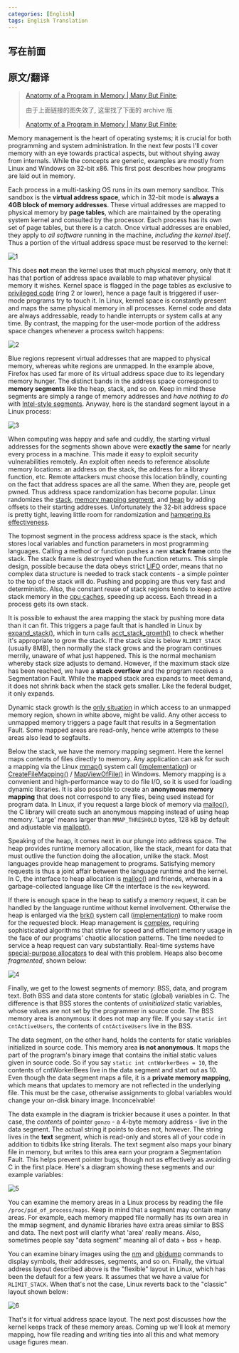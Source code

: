 ```yaml
---
categories: [English]
tags: English Translation
---
```


## 写在前面





## 原文/翻译

>   [Anatomy of a Program in Memory \| Many But Finite](https://manybutfinite.com/post/anatomy-of-a-program-in-memory/);
>
>   由于上面链接的图失效了, 这里找了下面的 archive 版
>
>   [Anatomy of a Program in Memory \| Many But Finite](https://archive.ph/JMVaO);



Memory management is the heart of operating systems; it is crucial for both programming and system administration. In the next few posts I'll cover memory with an eye towards practical aspects, but without shying away from internals. While the concepts are generic, examples are mostly from Linux and Windows on 32-bit x86. This first post describes how programs are laid out in memory.

Each process in a multi-tasking OS runs in its own memory sandbox. This sandbox is the **virtual address space**, which in 32-bit mode is **always a 4GB block of memory addresses**. These virtual addresses are mapped to physical memory by **page tables**, which are maintained by the operating system kernel and consulted by the processor. Each process has its own set of page tables, but there is a catch. Once virtual addresses are enabled, they apply to *all software* running in the machine, *including the kernel itself*. Thus a portion of the virtual address space must be reserved to the kernel:

![1](https://cdn.jsdelivr.net/gh/zorchp/blogimage/1.png)

This does **not** mean the kernel uses that much physical memory, only that it has that portion of address space available to map whatever physical memory it wishes. Kernel space is flagged in the page tables as exclusive to [privileged code](https://archive.ph/o/JMVaO/duartes.org/gustavo/blog/post/cpu-rings-privilege-and-protection) (ring 2 or lower), hence a page fault is triggered if user-mode programs try to touch it. In Linux, kernel space is constantly present and maps the same physical memory in all processes. Kernel code and data are always addressable, ready to handle interrupts or system calls at any time. By contrast, the mapping for the user-mode portion of the address space changes whenever a process switch happens:

![2](https://cdn.jsdelivr.net/gh/zorchp/blogimage/2.png)

Blue regions represent virtual addresses that are mapped to physical memory, whereas white regions are unmapped. In the example above, Firefox has used far more of its virtual address space due to its legendary memory hunger. The distinct bands in the address space correspond to **memory segments** like the heap, stack, and so on. Keep in mind these segments are simply a range of memory addresses and *have nothing to do* with [Intel-style segments](https://archive.ph/o/JMVaO/duartes.org/gustavo/blog/post/memory-translation-and-segmentation). Anyway, here is the standard segment layout in a Linux process:

![3](https://cdn.jsdelivr.net/gh/zorchp/blogimage/3.png)

When computing was happy and safe and cuddly, the starting virtual addresses for the segments shown above were **exactly the same** for nearly every process in a machine. This made it easy to exploit security vulnerabilities remotely. An exploit often needs to reference absolute memory locations: an address on the stack, the address for a library function, etc. Remote attackers must choose this location blindly, counting on the fact that address spaces are all the same. When they are, people get pwned. Thus address space randomization has become popular. Linux randomizes the [stack](https://archive.ph/o/JMVaO/lxr.linux.no/linux+v2.6.28.1/fs/binfmt_elf.c%23L542), [memory mapping segment](https://archive.ph/o/JMVaO/lxr.linux.no/linux+v2.6.28.1/arch/x86/mm/mmap.c%23L84), and [heap](https://archive.ph/o/JMVaO/lxr.linux.no/linux+v2.6.28.1/arch/x86/kernel/process_32.c%23L729) by adding offsets to their starting addresses. Unfortunately the 32-bit address space is pretty tight, leaving little room for randomization and [hampering its effectiveness](https://archive.ph/o/JMVaO/www.stanford.edu/~blp/papers/asrandom.pdf).

The topmost segment in the process address space is the stack, which stores local variables and function parameters in most programming languages. Calling a method or function pushes a new **stack frame** onto the stack. The stack frame is destroyed when the function returns. This simple design, possible because the data obeys strict [LIFO](https://archive.ph/o/JMVaO/en.wikipedia.org/wiki/Lifo) order, means that no complex data structure is needed to track stack contents - a simple pointer to the top of the stack will do. Pushing and popping are thus very fast and deterministic. Also, the constant reuse of stack regions tends to keep active stack memory in the [cpu caches](https://archive.ph/o/JMVaO/duartes.org/gustavo/blog/post/intel-cpu-caches), speeding up access. Each thread in a process gets its own stack.

It is possible to exhaust the area mapping the stack by pushing more data than it can fit. This triggers a page fault that is handled in Linux by [expand_stack()](https://archive.ph/o/JMVaO/lxr.linux.no/linux+v2.6.28/mm/mmap.c%23L1716), which in turn calls [acct_stack_growth()](https://archive.ph/o/JMVaO/lxr.linux.no/linux+v2.6.28/mm/mmap.c%23L1544) to check whether it's appropriate to grow the stack. If the stack size is below `RLIMIT_STACK` (usually 8MB), then normally the stack grows and the program continues merrily, unaware of what just happened. This is the normal mechanism whereby stack size adjusts to demand. However, if the maximum stack size has been reached, we have a **stack overflow** and the program receives a Segmentation Fault. While the mapped stack area expands to meet demand, it does not shrink back when the stack gets smaller. Like the federal budget, it only expands.

Dynamic stack growth is the [only situation](https://archive.ph/o/JMVaO/lxr.linux.no/linux+v2.6.28.1/arch/x86/mm/fault.c%23L692) in which access to an unmapped memory region, shown in white above, might be valid. Any other access to unmapped memory triggers a page fault that results in a Segmentation Fault. Some mapped areas are read-only, hence write attempts to these areas also lead to segfaults.

Below the stack, we have the memory mapping segment. Here the kernel maps contents of files directly to memory. Any application can ask for such a mapping via the Linux [mmap()](https://archive.ph/o/JMVaO/www.kernel.org/doc/man-pages/online/pages/man2/mmap.2.html) system call ([implementation](https://archive.ph/o/JMVaO/lxr.linux.no/linux+v2.6.28.1/arch/x86/kernel/sys_i386_32.c%23L27)) or [CreateFileMapping()](https://archive.ph/o/JMVaO/msdn.microsoft.com/en-us/library/aa366537(VS.85).aspx) / [MapViewOfFile()](https://archive.ph/o/JMVaO/msdn.microsoft.com/en-us/library/aa366761(VS.85).aspx) in Windows. Memory mapping is a convenient and high-performance way to do file I/O, so it is used for loading dynamic libraries. It is also possible to create an **anonymous memory mapping** that does not correspond to any files, being used instead for program data. In Linux, if you request a large block of memory via [malloc()](https://archive.ph/o/JMVaO/www.kernel.org/doc/man-pages/online/pages/man3/malloc.3.html), the C library will create such an anonymous mapping instead of using heap memory. 'Large' means larger than `MMAP_THRESHOLD` bytes, 128 kB by default and adjustable via [mallopt()](https://archive.ph/o/JMVaO/www.kernel.org/doc/man-pages/online/pages/man3/undocumented.3.html).

Speaking of the heap, it comes next in our plunge into address space. The heap provides runtime memory allocation, like the stack, meant for data that must outlive the function doing the allocation, unlike the stack. Most languages provide heap management to programs. Satisfying memory requests is thus a joint affair between the language runtime and the kernel. In C, the interface to heap allocation is [malloc()](https://archive.ph/o/JMVaO/www.kernel.org/doc/man-pages/online/pages/man3/malloc.3.html) and friends, whereas in a garbage-collected language like C# the interface is the `new` keyword.

If there is enough space in the heap to satisfy a memory request, it can be handled by the language runtime without kernel involvement. Otherwise the heap is enlarged via the [brk()](https://archive.ph/o/JMVaO/www.kernel.org/doc/man-pages/online/pages/man2/brk.2.html) system call ([implementation](https://archive.ph/o/JMVaO/lxr.linux.no/linux+v2.6.28.1/mm/mmap.c%23L248)) to make room for the requested block. Heap management is [complex](https://archive.ph/o/JMVaO/g.oswego.edu/dl/html/malloc.html), requiring sophisticated algorithms that strive for speed and efficient memory usage in the face of our programs' chaotic allocation patterns. The time needed to service a heap request can vary substantially. Real-time systems have [special-purpose allocators](https://archive.ph/o/JMVaO/rtportal.upv.es/rtmalloc/) to deal with this problem. Heaps also become *fragmented*, shown below:

![4](https://cdn.jsdelivr.net/gh/zorchp/blogimage/4.png)

Finally, we get to the lowest segments of memory: BSS, data, and program text. Both BSS and data store contents for static (global) variables in C. The difference is that BSS stores the contents of *uninitialized* static variables, whose values are not set by the programmer in source code. The BSS memory area is anonymous: it does not map any file. If you say `static int cntActiveUsers`, the contents of `cntActiveUsers` live in the BSS.

The data segment, on the other hand, holds the contents for static variables initialized in source code. This memory area **is not anonymous**. It maps the part of the program's binary image that contains the initial static values given in source code. So if you say `static int cntWorkerBees = 10`, the contents of cntWorkerBees live in the data segment and start out as 10. Even though the data segment maps a file, it is a **private memory mapping**, which means that updates to memory are not reflected in the underlying file. This must be the case, otherwise assignments to global variables would change your on-disk binary image. Inconceivable!

The data example in the diagram is trickier because it uses a pointer. In that case, the *contents* of pointer `gonzo` - a 4-byte memory address - live in the data segment. The actual string it points to does not, however. The string lives in the **text** segment, which is read-only and stores all of your code in addition to tidbits like string literals. The text segment also maps your binary file in memory, but writes to this area earn your program a Segmentation Fault. This helps prevent pointer bugs, though not as effectively as avoiding C in the first place. Here's a diagram showing these segments and our example variables:

![5](https://cdn.jsdelivr.net/gh/zorchp/blogimage/5.png)

You can examine the memory areas in a Linux process by reading the file `/proc/pid_of_process/maps`. Keep in mind that a segment may contain many areas. For example, each memory mapped file normally has its own area in the mmap segment, and dynamic libraries have extra areas similar to BSS and data. The next post will clarify what 'area' really means. Also, sometimes people say "data segment" meaning all of data + bss + heap.

You can examine binary images using the [nm](https://archive.ph/o/JMVaO/manpages.ubuntu.com/manpages/intrepid/en/man1/nm.1.html) and [objdump](https://archive.ph/o/JMVaO/manpages.ubuntu.com/manpages/intrepid/en/man1/objdump.1.html) commands to display symbols, their addresses, segments, and so on. Finally, the virtual address layout described above is the "flexible" layout in Linux, which has been the default for a few years. It assumes that we have a value for `RLIMIT_STACK`. When that's not the case, Linux reverts back to the "classic" layout shown below:

![6](https://cdn.jsdelivr.net/gh/zorchp/blogimage/6.png)

That's it for virtual address space layout. The next post discusses how the kernel keeps track of these memory areas. Coming up we'll look at memory mapping, how file reading and writing ties into all this and what memory usage figures mean.



